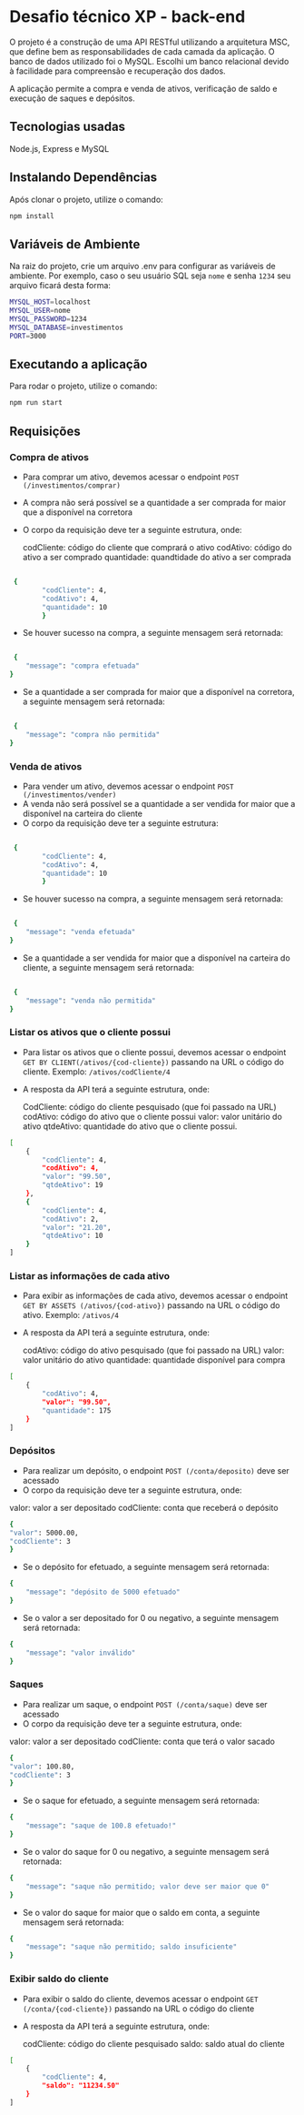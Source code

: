 # Desafio técnico XP - back-end

O projeto é a construção de uma API RESTful utilizando a arquitetura MSC, que define bem as responsabilidades de cada camada da aplicação. O banco de dados utilizado foi o MySQL. Escolhi um banco relacional devido à facilidade para compreensão e recuperação dos dados.

A aplicação permite a compra e venda de ativos, verificação de saldo e execução de saques e depósitos.


## Tecnologias usadas

Node.js, Express e MySQL

## Instalando Dependências

Após clonar o projeto, utilize o comando:

```bash
npm install
```

## Variáveis de Ambiente

Na raiz do projeto, crie um arquivo .env para configurar as variáveis de ambiente. Por exemplo, caso o seu usuário SQL seja `nome` e senha `1234` seu arquivo ficará desta forma:

```bash
MYSQL_HOST=localhost
MYSQL_USER=nome
MYSQL_PASSWORD=1234
MYSQL_DATABASE=investimentos
PORT=3000
```

## Executando a aplicação

Para rodar o projeto, utilize o comando:

```bash
npm run start
```

## Requisições

### Compra de ativos

* Para comprar um ativo, devemos acessar o endpoint `POST (/investimentos/comprar)`
* A compra não será possível se a quantidade a ser comprada for maior que a disponível na corretora
* O corpo da requisição deve ter a seguinte estrutura, onde:

  codCliente: código do cliente que comprará o ativo
  codAtivo: código do ativo a ser comprado
  quantidade: quandtidade do ativo a ser comprada

```bash

 {
	    "codCliente": 4,
		"codAtivo": 4,
		"quantidade": 10
		}
```
* Se houver sucesso na compra, a seguinte mensagem será retornada:

```bash

 {
	"message": "compra efetuada"
}
```
* Se a quantidade a ser comprada for maior que a disponível na corretora, a seguinte mensagem será retornada:

```bash

 {
	"message": "compra não permitida"
}
```

### Venda de ativos

* Para vender um ativo, devemos acessar o endpoint `POST (/investimentos/vender)`
* A venda não será possível se a quantidade a ser vendida for maior que a disponível na carteira do cliente
* O corpo da requisição deve ter a seguinte estrutura:

```bash

 {
	    "codCliente": 4,
		"codAtivo": 4,
		"quantidade": 10
		}
```

*  Se houver sucesso na compra, a seguinte mensagem será retornada:

```bash

 {
	"message": "venda efetuada"
}
```

* Se a quantidade a ser vendida for maior que a disponível na carteira do cliente, a seguinte mensagem será retornada:

```bash

 {
	"message": "venda não permitida"
}
```

### Listar os ativos que o cliente possui

* Para listar os ativos que o cliente possui, devemos acessar o endpoint `GET BY CLIENT(/ativos/{cod-cliente})` passando na URL o código do cliente. Exemplo: `/ativos/codCliente/4`
* A resposta da API terá a seguinte estrutura, onde:

  CodCliente: código do cliente pesquisado (que foi passado na URL)
  codAtivo: código do ativo que o cliente possui
  valor: valor unitário do ativo
  qtdeAtivo: quantidade do ativo que o cliente possui.

```bash
[
	{
		"codCliente": 4,
		"codAtivo": 4,
		"valor": "99.50",
		"qtdeAtivo": 19
	},
	{
		"codCliente": 4,
		"codAtivo": 2,
		"valor": "21.20",
		"qtdeAtivo": 10
	}
]
```

### Listar as informações de cada ativo

* Para exibir as informações de cada ativo, devemos acessar o endpoint `GET BY ASSETS (/ativos/{cod-ativo})` passando na URL o código do ativo. Exemplo: `/ativos/4`
* A resposta da API terá a seguinte estrutura, onde:

  codAtivo: código do ativo pesquisado (que foi passado na URL)
  valor: valor unitário do ativo
  quantidade: quantidade disponível para compra

```bash
[
	{
		"codAtivo": 4,
		"valor": "99.50",
		"quantidade": 175
	}
]
```

### Depósitos

* Para realizar um depósito, o endpoint `POST (/conta/deposito)` deve ser acessado
*  O corpo da requisição deve ter a seguinte estrutura, onde:

  valor: valor a ser depositado
  codCliente: conta que receberá o depósito

```bash
{
"valor": 5000.00,
"codCliente": 3
}
```

* Se o depósito for efetuado, a seguinte mensagem será retornada:

```bash
{
	"message": "depósito de 5000 efetuado"
}
```

* Se o valor a ser depositado for 0 ou negativo, a seguinte mensagem será retornada:

```bash
{
	"message": "valor inválido"
}
```


### Saques

* Para realizar um saque, o endpoint `POST (/conta/saque)` deve ser acessado
*  O corpo da requisição deve ter a seguinte estrutura, onde:

  valor: valor a ser depositado
  codCliente: conta que terá o valor sacado

```bash
{
"valor": 100.80,
"codCliente": 3
}
```
* Se o saque for efetuado, a seguinte mensagem será retornada:

```bash
{
	"message": "saque de 100.8 efetuado!"
}
```
* Se o valor do saque for 0 ou negativo, a seguinte mensagem será retornada:

```bash
{
	"message": "saque não permitido; valor deve ser maior que 0"
}
```

* Se o valor do saque for maior que o saldo em conta, a seguinte mensagem será retornada:

```bash
{
	"message": "saque não permitido; saldo insuficiente"
}
```


### Exibir saldo do cliente

* Para exibir o saldo do cliente, devemos acessar o endpoint `GET (/conta/{cod-cliente})` passando na URL o código do cliente
* A resposta da API terá a seguinte estrutura, onde:

  codCliente: código do cliente pesquisado
  saldo: saldo atual do cliente

```bash
[
	{
		"codCliente": 4,
		"saldo": "11234.50"
	}
]
```




